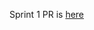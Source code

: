 Sprint 1 PR is [here](https://github.com/galina-niukhalova/middle.messenger.praktikum.yandex/pull/1)
